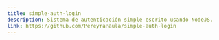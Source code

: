 ```yaml
---
title: simple-auth-login
description: Sistema de autenticación simple escrito usando NodeJS.
link: https://github.com/PereyraPaula/simple-auth-login
---
```


